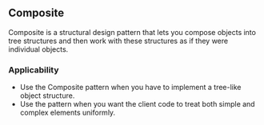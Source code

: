 ## Composite

Composite is a structural design pattern that lets you compose objects into tree structures and then work with these structures as if they were individual objects.

### Applicability

-  Use the Composite pattern when you have to implement a tree-like object structure.
-  Use the pattern when you want the client code to treat both simple and complex elements uniformly.